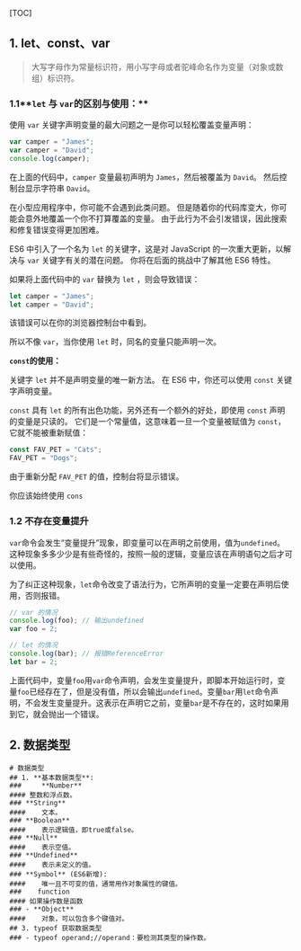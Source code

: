 [TOC]

## 1. let、const、var

> 大写字母作为常量标识符，用小写字母或者驼峰命名作为变量（对象或数组）标识符。

###  1.1**`let` 与 `var`的区别与使用：**

使用 `var` 关键字声明变量的最大问题之一是你可以轻松覆盖变量声明：

```js
var camper = "James";
var camper = "David";
console.log(camper);
```

在上面的代码中，`camper` 变量最初声明为 `James`，然后被覆盖为 `David`。 然后控制台显示字符串 `David`。

在小型应用程序中，你可能不会遇到此类问题。 但是随着你的代码库变大，你可能会意外地覆盖一个你不打算覆盖的变量。 由于此行为不会引发错误，因此搜索和修复错误变得更加困难。

ES6 中引入了一个名为 `let` 的关键字，这是对 JavaScript 的一次重大更新，以解决与 `var` 关键字有关的潜在问题。 你将在后面的挑战中了解其他 ES6 特性。

如果将上面代码中的 `var` 替换为 `let` ，则会导致错误：

```js
let camper = "James";
let camper = "David";
```

该错误可以在你的浏览器控制台中看到。

所以不像 `var`，当你使用 `let` 时，同名的变量只能声明一次。

**`const`的使用：**

关键字 `let` 并不是声明变量的唯一新方法。 在 ES6 中，你还可以使用 `const` 关键字声明变量。

`const` 具有 `let` 的所有出色功能，另外还有一个额外的好处，即使用 `const` 声明的变量是只读的。 它们是一个常量值，这意味着一旦一个变量被赋值为 `const`，它就不能被重新赋值：

```js
const FAV_PET = "Cats";
FAV_PET = "Dogs";
```

由于重新分配 `FAV_PET` 的值，控制台将显示错误。

你应该始终使用 `cons`

### 1.2 不存在变量提升

`var`命令会发生“变量提升”现象，即变量可以在声明之前使用，值为`undefined`。这种现象多多少少是有些奇怪的，按照一般的逻辑，变量应该在声明语句之后才可以使用。

为了纠正这种现象，`let`命令改变了语法行为，它所声明的变量一定要在声明后使用，否则报错。

```javascript
// var 的情况
console.log(foo); // 输出undefined
var foo = 2;

// let 的情况
console.log(bar); // 报错ReferenceError
let bar = 2;
```

上面代码中，变量`foo`用`var`命令声明，会发生变量提升，即脚本开始运行时，变量`foo`已经存在了，但是没有值，所以会输出`undefined`。变量`bar`用`let`命令声明，不会发生变量提升。这表示在声明它之前，变量`bar`是不存在的，这时如果用到它，就会抛出一个错误。
## 2. 数据类型
```mindmap
# 数据类型
## 1. **基本数据类型**:
###     **Number**
#### 整数和浮点数。
### **String**
####    文本。
### **Boolean**
####    表示逻辑值，即true或false。
### **Null**
####    表示空值。
### **Undefined** 
####    表示未定义的值。
### **Symbol** (ES6新增):
####    唯一且不可变的值，通常用作对象属性的键值。
###    function
#### 如果操作数是函数
### - **Object**
####    对象，可以包含多个键值对。
## 3. typeof 获取数据类型
### - typeof operand;//operand：要检测其类型的操作数。
```

